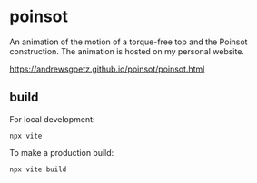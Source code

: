 # poinsot
An animation of the motion of a torque-free top and the Poinsot construction. The animation is hosted on my personal website.

https://andrewsgoetz.github.io/poinsot/poinsot.html

## build

For local development:
```
npx vite
```

To make a production build:
```
npx vite build
```
